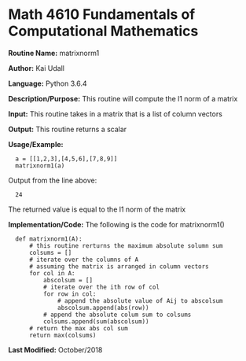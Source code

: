 # Math 4610 Fundamentals of Computational Mathematics

**Routine Name:**           matrixnorm1

**Author:** Kai Udall

**Language:** Python 3.6.4

**Description/Purpose:** This routine will compute the l1 norm of a matrix

**Input:** This routine takes in a matrix that is a list of column vectors

**Output:** This routine returns a scalar

**Usage/Example:**

      a = [[1,2,3],[4,5,6],[7,8,9]]
      matrixnorm1(a)

Output from the line above:

      24

The returned value is equal to the l1 norm of the matrix

**Implementation/Code:** The following is the code for matrixnorm1()

      def matrixnorm1(A):
          # this routine rerturns the maximum absolute solumn sum
          colsums = []
          # iterate over the columns of A
          # assuming the matrix is arranged in column vectors
          for col in A:
              abscolsum = []
              # iterate over the ith row of col
              for row in col:
                  # append the absolute value of Aij to abscolsum
                  abscolsum.append(abs(row))
              # append the absolute colum sum to colsums
              colsums.append(sum(abscolsum))
          # return the max abs col sum
          return max(colsums)


**Last Modified:** October/2018

